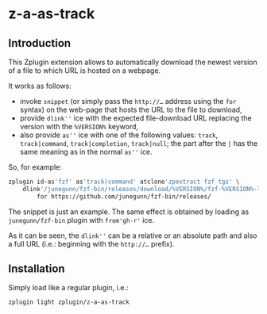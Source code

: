 # z-a-as-track

## Introduction

This Zplugin extension allows to automatically download the newest version of
a file to which URL is hosted on a webpage.

It works as follows:

- invoke `snippet` (or simply pass the `http://…` address using the `for`
  syntax) on the web-page that hosts the URL to the file to download,
- provide `dlink''` ice with the expected file-download URL replacing the version
  with the `%VERSION%` keyword,
- also provide `as''` ice with one of the following values: `track`,
  `track|command`, `track|completion`, `track|null`; the part after the `|` has
  the same meaning as in the normal `as''` ice.

So, for example:

```zsh
zplugin id-as'fzf' as'track|command' atclone'zpextract fzf tgz' \
    dlink'/junegunn/fzf-bin/releases/download/%VERSION%/fzf-%VERSION%-linux_amd64.tgz' \
        for https://github.com/junegunn/fzf-bin/releases/
```

The snippet is just an example. The same effect is obtained by loading as
`junegunn/fzf-bin` plugin with `from'gh-r'` ice.

As it can be seen, the `dlink''` can be a relative or an absolute path and also
a full URL (i.e.: beginning with the `http://…` prefix).

## Installation

Simply load like a regular plugin, i.e.:

```zsh
zplugin light zplugin/z-a-as-track
```

<!-- vim:set ft=markdown tw=80 fo+=a1n autoindent:  -->
